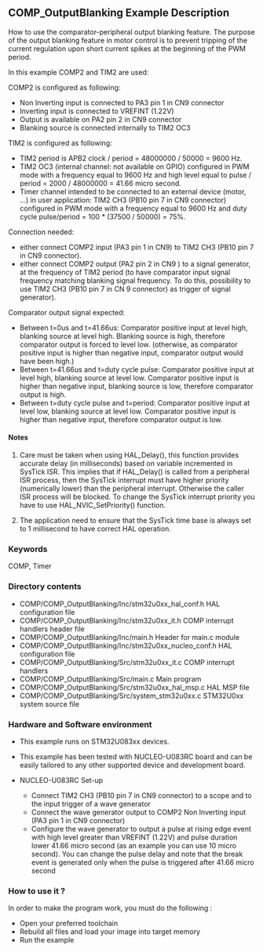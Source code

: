 ## <b>COMP_OutputBlanking Example Description</b>

How to use the comparator-peripheral output blanking feature. The purpose of the
output blanking feature in motor control is to prevent tripping of the current
regulation upon short current spikes at the beginning of the PWM period.

In this example COMP2 and TIM2 are used:

COMP2 is configured as following:

 - Non Inverting input is connected to PA3 pin 1 in CN9 connector
 - Inverting input is connected to VREFINT (1.22V)
 - Output is available on PA2 pin 2 in CN9 connector
 - Blanking source is connected internally to TIM2 OC3

TIM2 is configured as following:

 - TIM2 period is APB2 clock / period = 48000000 / 50000 = 9600 Hz.
 - TIM2 OC3 (internal channel: not available on GPIO) configured in PWM mode
   with a frequency equal to 9600 Hz and high level equal to 
   pulse / period = 2000 / 48000000  = 41.66 micro second.
 - Timer channel intended to be connected to an external device (motor, ...) in user application:
   TIM2 CH3 (PB10 pin 7 in CN9 connector) configured in PWM mode with a frequency equal to 9600 Hz
   and duty cycle pulse/period = 100 * (37500 / 50000) =  75%.
   
Connection needed:

 - either connect COMP2 input (PA3 pin 1 in CN9) to TIM2 CH3 (PB10 pin 7 in CN9 connector).
 - either connect COMP2 output (PA2 pin 2 in CN9 ) to a signal generator, at the frequency of TIM2 period (to have comparator input signal frequency matching blanking signal frequency. To do this, possibility to use TIM2 CH3 (PB10 pin 7 in CN 9 connector) as trigger of signal generator).

Comparator output signal expected:

 - Between t=0us and t=41.66us: Comparator positive input at level high, blanking source at level high.
   Blanking source is high, therefore comparator output is forced to level low.
   (otherwise, as comparator positive input is higher than negative input, comparator output would have been high.)
 - Between t=41.66us and t=duty cycle pulse: Comparator positive input at level high, blanking source at level low.
   Comparator positive input is higher than negative input, blanking source is low, therefore comparator output is high.
 - Between t=duty cycle pulse and t=period: Comparator positive input at level low, blanking source at level low.
   Comparator positive input is higher than negative input, therefore comparator output is low.

#### <b>Notes</b>

 1. Care must be taken when using HAL_Delay(), this function provides 
    accurate delay (in milliseconds) based on variable incremented in SysTick ISR. 
    This implies that if HAL_Delay() is called from a peripheral ISR process, then 
    the SysTick interrupt must have higher priority (numerically lower) than the 
    peripheral interrupt. Otherwise the caller ISR process will be blocked. 
    To change the SysTick interrupt priority you have to use HAL_NVIC_SetPriority() function.
      
 2. The application need to ensure that the SysTick time base is always set 
    to 1 millisecond to have correct HAL operation.
	  

### <b>Keywords</b>

COMP, Timer

### <b>Directory contents</b> 

  - COMP/COMP_OutputBlanking/Inc/stm32u0xx_hal_conf.h    HAL configuration file
  - COMP/COMP_OutputBlanking/Inc/stm32u0xx_it.h          COMP interrupt handlers header file
  - COMP/COMP_OutputBlanking/Inc/main.h                  Header for main.c module
  - COMP/COMP_OutputBlanking/Inc/stm32u0xx_nucleo_conf.h HAL configuration file  
  - COMP/COMP_OutputBlanking/Src/stm32u0xx_it.c          COMP interrupt handlers
  - COMP/COMP_OutputBlanking/Src/main.c                  Main program
  - COMP/COMP_OutputBlanking/Src/stm32u0xx_hal_msp.c     HAL MSP file
  - COMP/COMP_OutputBlanking/Src/system_stm32u0xx.c      STM32U0xx system source file


### <b>Hardware and Software environment</b>

  - This example runs on STM32U083xx devices.

  - This example has been tested with NUCLEO-U083RC board and can be
    easily tailored to any other supported device and development board.

  - NUCLEO-U083RC Set-up
  
    - Connect TIM2 CH3 (PB10 pin 7 in CN9 connector) to a scope and to the input trigger of a wave generator
    - Connect the wave generator output to COMP2 Non Inverting input (PA3 pin 1 in CN9 connector)
    - Configure the wave generator to output a pulse at rising edge event with 
      high level greater than VREFINT (1.22V) and pulse duration lower 41.66 micro second
      (as an example you can use 10 micro second). 
      You can change the pulse delay and note that the break event is generated
      only when the pulse is triggered after 41.66 micro second


### <b>How to use it ?</b>

In order to make the program work, you must do the following :

 - Open your preferred toolchain 
 - Rebuild all files and load your image into target memory
 - Run the example

